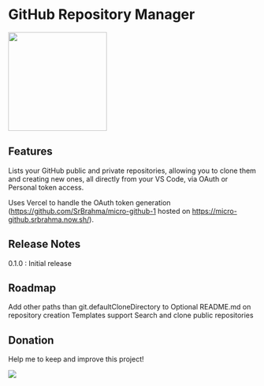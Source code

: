 # GitHub Repository Manager

<img src=https://raw.githubusercontent.com/SrBrahma/GitHub-Repository-Manager/master/src/img/logo.png width=200px height=200px>

## Features

Lists your GitHub public and private repositories, allowing you to clone them and creating new ones, all directly from your VS Code, via OAuth or Personal token access.

Uses Vercel to handle the OAuth token generation (https://github.com/SrBrahma/micro-github-1 hosted on https://micro-github.srbrahma.now.sh/).

## Release Notes

0.1.0 : Initial release

## Roadmap
Add other paths than git.defaultCloneDirectory to 
Optional README.md on repository creation
Templates support
Search and clone public repositories

## Donation

Help me to keep and improve this project!

[![](https://www.paypalobjects.com/en_US/i/btn/btn_donateCC_LG.gif)](https://www.paypal.com/cgi-bin/webscr?cmd=_s-xclick&hosted_button_id=6P2HYMMC2VWMG)
